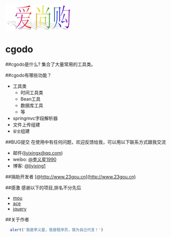 ![23gou](23gou.png)
# cgodo
##cgodo是什么?
集合了大量常用的工具类。

##cgodo有哪些功能？

* 工具类
    *  时间工具类
    *  Bean工具
    *  数据库工具
    *  等
* springmvc字段解析器
* 文件上传组建
* `安全`组建

##BUG提交
在使用中有任何问题，欢迎反馈给我，可以用以下联系方式跟我交流

* 邮件(liyixingx@qq.com)
* weibo: [@李义星1990](http://weibo.com/u/5381580425)
* 博客: [@liyixing1](http://liyixing1.iteye.com)

##捐助开发者
[@http://www.23gou.cn](http://www.23gou.cn)

##感激
感谢以下的项目,排名不分先后

* [mou](http://mouapp.com/) 
* [ace](http://ace.ajax.org/)
* [jquery](http://jquery.com)

##关于作者

```javascript
  alert('我是李义星，我是程序员，我为自己代言！')
```